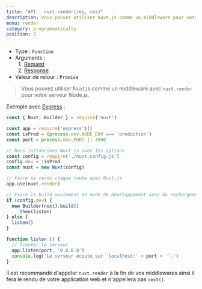 ```yaml
---
title: "API : nuxt.render(req, res)"
description: Vous pouvez utiliser Nuxt.js comme un middleware pour votre serveur Node.js.
menu: render
category: programmatically
position: 2
---
```


- Type : `Function`
- Arguments :
  1. [Request](https://nodejs.org/api/http.html#http_class_http_incomingmessage)
  2. [Response](https://nodejs.org/api/http.html#http_class_http_serverresponse)
- Valeur de retour : `Promise`

> Vous pouvez utiliser Nuxt.js comme un middleware avec `nuxt.render` pour votre serveur Node.js.

Exemple avec [Express](https://github.com/expressjs/express) :

```js
const { Nuxt, Builder } = require('nuxt')

const app = require('express')()
const isProd = (process.env.NODE_ENV === 'production')
const port = process.env.PORT || 3000

// Nous instancions Nuxt.js avec les options
const config = require('./nuxt.config.js')
config.dev = !isProd
const nuxt = new Nuxt(config)

// Faire le rendu chaque route avec Nuxt.js
app.use(nuxt.render)

// Faire le build seulement en mode de développement avec du rechargement à chaud
if (config.dev) {
  new Builder(nuxt).build()
    .then(listen)
} else {
  listen()
}

function listen () {
  // Écouter le serveur
  app.listen(port, '0.0.0.0')
  console.log('Le serveur écoute sur `localhost:' + port + '`.')
}
```

<div class="Alert">

Il est recommandé d'appeler `nuxt.render` à la fin de vos middlewares ainsi il fera le rendu de votre application web et n'appellera pas `next()`.

</div>
